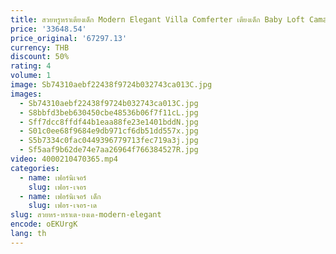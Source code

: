 ```yaml
---
title: สวยหรูหราเตียงเด็ก Modern Elegant Villa Comferter เตียงเด็ก Baby Loft Camas De หอพักห้องพักเฟอร์นิเจอร์บ้าน
price: '33648.54'
price_original: '67297.13'
currency: THB
discount: 50%
rating: 4
volume: 1
image: Sb74310aebf22438f9724b032743ca013C.jpg
images:
  - Sb74310aebf22438f9724b032743ca013C.jpg
  - S8bbfd3beb630450cbe48536b06f7f11cL.jpg
  - Sff7dcc8ffdf44b1eaa88fe23e1401bddN.jpg
  - S01c0ee68f9684e9db971cf6db51dd557x.jpg
  - S5b7334c0fac0449396779713fec719a3j.jpg
  - Sf5aaf9b62de74e7aa26964f766384527R.jpg
video: 4000210470365.mp4
categories:
  - name: เฟอร์นิเจอร์
    slug: เฟอร-เจอร
  - name: เฟอร์นิเจอร์ เด็ก
    slug: เฟอร-เจอร-เด
slug: สวยหร-หราเต-ยงเด-modern-elegant
encode: oEKUrgK
lang: th
---
```

  